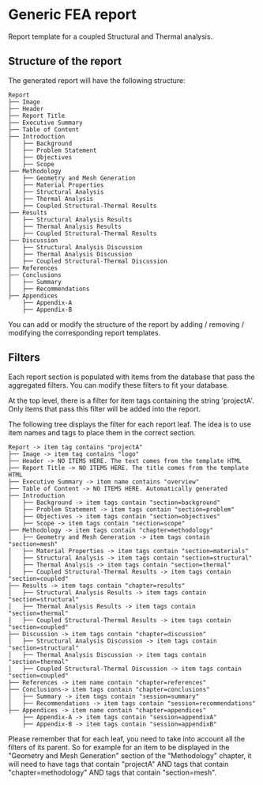 # Generic FEA report

Report template for a coupled Structural and Thermal analysis.

## Structure of the report

The generated report will have the following structure:

```text
Report
├── Image
├── Header
├── Report Title
├── Executive Summary
├── Table of Content
├── Introduction
│   ├── Background
│   ├── Problem Statement
│   ├── Objectives
│   ├── Scope
├── Methodology
│   ├── Geometry and Mesh Generation
│   ├── Material Properties
│   ├── Structural Analysis
│   ├── Thermal Analysis
│   ├── Coupled Structural-Thermal Results
├── Results
│   ├── Structural Analysis Results
│   ├── Thermal Analysis Results
│   ├── Coupled Structural-Thermal Results
├── Discussion
│   ├── Structural Analysis Discussion
│   ├── Thermal Analysis Discussion
│   ├── Coupled Structural-Thermal Discussion
├── References
├── Conclusions
│   ├── Summary
│   ├── Recommendations
├── Appendices
    ├── Appendix-A
    ├── Appendix-B
```

You can add or modify the structure of the report by adding / removing / modifying the corresponding report templates.

## Filters

Each report section is populated with items from the database that pass the aggregated filters. You can modify these filters to fit your database.

At the top level, there is a filter for item tags containing the string 'projectA'. Only items that pass this filter will be added into the report.

The following tree displays the filter for each report leaf. The idea is to use item names and tags to place them in the correct section.

```text
Report -> item tag contains "projectA"
├── Image -> item tag contains "logo"
├── Header -> NO ITEMS HERE. The text comes from the template HTML
├── Report Title -> NO ITEMS HERE. The title comes from the template HTML
├── Executive Summary -> item name contains "overview"
├── Table of Content -> NO ITEMS HERE. Automatically generated
├── Introduction
│   ├── Background -> item tags contain "section=background"
│   ├── Problem Statement -> item tags contain "section=problem"
│   ├── Objectives -> item tags contain "section=objectives"
│   ├── Scope -> item tags contain "section=scope"
├── Methodology -> item tags contain "chapter=methodology"
│   ├── Geometry and Mesh Generation -> item tags contain "section=mesh"
│   ├── Material Properties -> item tags contain "section=materials"
│   ├── Structural Analysis -> item tags contain "section=structural"
│   ├── Thermal Analysis -> item tags contain "section=thermal"
│   ├── Coupled Structural-Thermal Results -> item tags contain "section=coupled"
├── Results -> item tags contain "chapter=results"
│   ├── Structural Analysis Results -> item tags contain "section=structural"
│   ├── Thermal Analysis Results -> item tags contain "section=thermal"
│   ├── Coupled Structural-Thermal Results -> item tags contain "section=coupled"
├── Discussion -> item tags contain "chapter=discussion"
│   ├── Structural Analysis Discussion -> item tags contain "section=structural"
│   ├── Thermal Analysis Discussion -> item tags contain "section=thermal"
│   ├── Coupled Structural-Thermal Discussion -> item tags contain "section=coupled"
├── References -> item name contain "chapter=references"
├── Conclusions-> item tags contain "chapter=conclusions"
│   ├── Summary -> item tags contain "session=summary"
│   ├── Recommendations -> item tags contain "session=recommendations"
├── Appendices -> item name contain "chapter=appendices"
    ├── Appendix-A -> item tags contain "session=appendixA"
    ├── Appendix-B -> item tags contain "session=appendixB"
```


Please remember that for each leaf, you need to take into account all the filters of its parent. So for example for an item to be displayed in the "Geometry and Mesh Generation" section of the "Methodology" chapter, it will need to have tags that contain "projectA" AND tags that contain "chapter=methodology" AND tags that contain "section=mesh".

